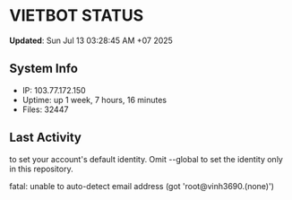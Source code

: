 # VIETBOT STATUS
**Updated**: Sun Jul 13 03:28:45 AM +07 2025

## System Info
- IP: 103.77.172.150
- Uptime: up 1 week, 7 hours, 16 minutes
- Files: 32447

## Last Activity

to set your account's default identity.
Omit --global to set the identity only in this repository.

fatal: unable to auto-detect email address (got 'root@vinh3690.(none)')
